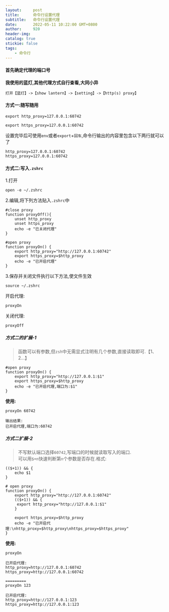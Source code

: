 ```yaml
---
layout:     post
title:      命令行设置代理
subtitle:  	命令行设置代理
date:       2022-05-11 10:22:00 GMT+0800
author:     920
header-img: 
catalog: true
stickie: false
tags:
    - 命令行
---
```



#### 首先确定代理的端口号

**我使用的蓝灯,其他代理方式自行查看,大同小异**

`打开【蓝灯】->【show lantern】->【setting】->【http(s) proxy】`


#### 方式一:随写随用

```
export http_proxy=127.0.0.1:60742

export https_proxy=127.0.0.1:60742
```
设置完毕后可使用`env`或者`export`+`回车`,命令行输出的内容里包含以下两行就可以了

```
http_proxy=127.0.0.1:60742
https_proxy=127.0.0.1:60742
```

#### 方式二:写入`.zshrc`

1.打开
```
open -e ~/.zshrc
```

2.编辑,将下列方法贴入`.zshrc`中
```
#close proxy
function proxyOff(){
    unset http_proxy
    unset https_proxy
    echo -e "已关闭代理"
}
 
#open proxy
function proxyOn() {
    export http_proxy="http://127.0.0.1:60742"
    export https_proxy=$http_proxy
    echo -e "已开启代理"
}
```

3.保存并关闭文件执行以下方法,使文件生效
```
source ~/.zshrc
```

开启代理:  

`proxyOn`

关闭代理:  

`proxyOff`


##### 方式二的扩展-1

>函数可以有参数,但`zsh`中无需显式注明有几个参数,直接读取即可.【$1、$2...】

```
#open proxy
function proxyOn() {
    export http_proxy="http://127.0.0.1:$1"
    export https_proxy=$http_proxy
    echo -e "已开启代理,端口为:$1"
}
```

**使用:**

```
proxyOn 60742

输出结果:
已开启代理,端口为:60742
```

##### 方式二扩展-2

>不写默认端口选择`60742`,写端口的时候就读取写入的端口.  
可以用`$+n`快速判断第`n`个参数是否存在.格式:  
```
(($+1)) && {
    echo $1
}
```

```
# open proxy
function proxyOn() {
    export http_proxy="http://127.0.0.1:60742"
    (($+1)) && {
     export http_proxy="http://127.0.0.1:$1"
    }
    
    export https_proxy=$http_proxy
    echo -e "已开启代理:\nhttp_proxy=$http_proxy\nhttps_proxy=$https_proxy"
}
```
**使用:**  
```
proxyOn

已开启代理:
http_proxy=http://127.0.0.1:60742
https_proxy=http://127.0.0.1:60742

=========
proxyOn 123

已开启代理:
http_proxy=http://127.0.0.1:123
https_proxy=http://127.0.0.1:123
```







